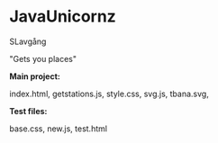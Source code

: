 JavaUnicornz
=============

SLavgång

"Gets you places"

<b>Main project:</b>

index.html, getstations.js, style.css, svg.js, tbana.svg, 

<b>Test files:</b>

base.css, new.js, test.html

